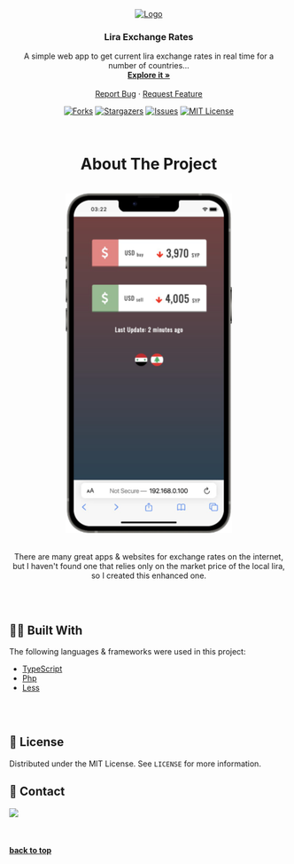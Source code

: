 <div id="top"></div>

<div align="center">
  <a href="https://github.com/karamalhamoud/Lira-Exchange-Rates">
    <img src="images/favicon.ico" alt="Logo" width="125">
  </a>

  <h3 align="center">Lira Exchange Rates</h3>

  <p align="center">
   A simple web app to get current lira exchange rates in real time for a number of countries...
    <br />
    <a href="#product-screenshot"><strong>Explore it »</strong></a>
    <br />
    <br />
    <a href="https://github.com/karamalhamoud/Lira-Exchange-Rates/issues">Report Bug</a>
    ·
    <a href="https://github.com/karamalhamoud/Lira-Exchange-Rates/issues">Request Feature</a>
  </p>


  [![Forks][forks-shield]][forks-url]
  [![Stargazers][stars-shield]][stars-url]
  [![Issues][issues-shield]][issues-url]
  [![MIT License][license-shield]][license-url]

<br />


# About The Project

<br />

<img src="images/screenshot.png" width="300">
<br><br>

There are many great apps & websites for exchange rates on the internet, but I haven't found one that relies only on the market price of the local lira, so I created this enhanced one.

</div>

<br><br>

## 🧑‍💻 Built With

The following languages & frameworks were used in this project:
* [TypeScript](https://www.typescriptlang.org/)
* [Php](https://www.php.net/)
* [Less](http://lesscss.org/)


<br><br>

## 📝 License

Distributed under the MIT License. See `LICENSE` for more information.



## 🤙 Contact

<a href="https://www.instagram.com/karam.alhamoud/"><img src="https://img.shields.io/badge/instagram%20@karam.alhamoud-E4405F?style=for-the-badge&logo=instagram&logoColor=white"/></a>


<br><br>
<b align="right"><a href="#top">back to top</a></b>




[forks-shield]: https://img.shields.io/github/forks/karamalhamoud/Lira-Exchange-Rates.svg?style=for-the-badge
[forks-url]: https://github.com/karamalhamoud/Lira-Exchange-Rates/network/members
[stars-shield]: https://img.shields.io/github/stars/karamalhamoud/Lira-Exchange-Rates.svg?style=for-the-badge
[stars-url]: https://github.com/karamalhamoud/Lira-Exchange-Rates/stargazers
[issues-shield]: https://img.shields.io/github/issues/karamalhamoud/Lira-Exchange-Rates.svg?style=for-the-badge
[issues-url]: https://github.com/karamalhamoud/Lira-Exchange-Rates/issues
[license-shield]: https://img.shields.io/github/license/karamalhamoud/Lira-Exchange-Rates.svg?style=for-the-badge
[license-url]: https://github.com/karamalhamoud/Lira-Exchange-Rates/blob/master/LICENSE